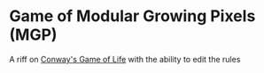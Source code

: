 Game of Modular Growing Pixels (MGP)
====================================

A riff on [Conway's Game of Life](https://en.wikipedia.org/wiki/Conway%27s_Game_of_Life) with the ability to edit the rules

